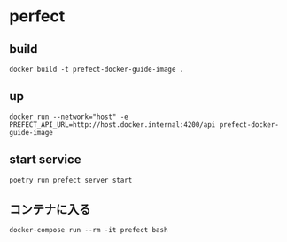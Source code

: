 # perfect

## build 

```
docker build -t prefect-docker-guide-image .
```

## up
```
docker run --network="host" -e PREFECT_API_URL=http://host.docker.internal:4200/api prefect-docker-guide-image
```

## start service
```
poetry run prefect server start
```

## コンテナに入る
```
docker-compose run --rm -it prefect bash
```